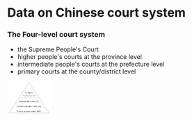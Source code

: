 # Data on Chinese court system

### The Four-level court system

- the Supreme People's Court
- higher people's courts at the province level
- intermediate people's courts at the prefecture level
- primary courts at the county/district level

<img src="court-system.png" width="100">
